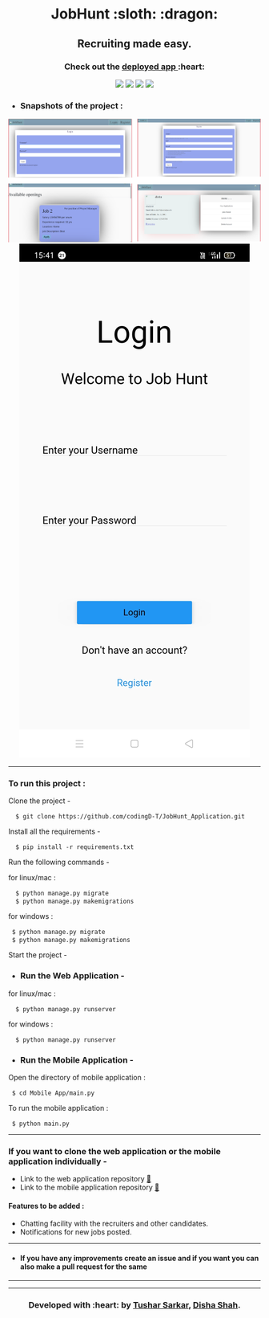<h1 align="center">JobHunt :sloth: :dragon:</h1>
<div align="center">
  
  <h2> Recruiting made easy. </h2>
  <h3 align="center"><b>Check out the <a href="https://jobhunt-disha-tushar.herokuapp.com/">deployed app </a>:heart:</b></h3>

</div>

<div align="center">
  
[![](https://img.shields.io/badge/Made_with-Django-black?style=for-the-badge&logo=django)](https://www.djangoproject.com/ "Django")
[![](https://img.shields.io/badge/Made_with-Pytorch-red?style=for-the-badge&logo=pytorch)](https://pytorch.org/ "Pytorch")
[![](https://img.shields.io/badge/Made_with-Postgresql-white?style=for-the-badge&logo=postgresql)](https://www.postgresql.org/ "Postgresql")
[![](https://img.shields.io/badge/Made_with-Kivy-blue?style=for-the-badge&logo=Python)](https://kivy.org/ "Kivy")

</div>

- ### Snapshots of the project :

<div align="center">
  
![img](screenshots/JobhuntUI.png)
![img](screenshots/mobileappUI.jpg)  


</div>


---

  
### To run this project :

Clone the project -
```
  $ git clone https://github.com/codingD-T/JobHunt_Application.git
```
  
Install all the requirements -
```
  $ pip install -r requirements.txt
 ``` 
Run the following commands -

 for linux/mac :
``` 
  $ python manage.py migrate
  $ python manage.py makemigrations
``` 
 for windows :
 ``` 
  $ python manage.py migrate
  $ python manage.py makemigrations
 ``` 
Start the project -
 - ### Run the Web Application -
 for linux/mac :
```
  $ python manage.py runserver
```  
 for windows :
``` 
  $ python manage.py runserver
```
 - ### Run the Mobile Application -
 Open the directory of mobile application :
 ```
  $ cd Mobile App/main.py
 ```

 To run the mobile application :
 ```
  $ python main.py
 ```
 
 ---
 ### If you want to clone the web application or the mobile application individually -
 
 - Link to the web application repository  <a href="https://github.com/codingD-T/JobHunt_Application/">:link:</a>
 - Link to the mobile application repository  <a href="https://github.com/codingD-T/JobHunt_Application/tree/master/Mobile%20App">:link:</a>
 

 #### Features to be added :
- Chatting facility with the recruiters and other candidates.
- Notifications for new jobs posted.

---
- #### If you have any improvements create an issue and if you want you can also make a pull request for the same 

---


---
<h3 align="center"><b>Developed with :heart: by <a href="https://github.com/tusharsarkar3">Tushar Sarkar</a>, <a href="https://github.com/dishaShah01">Disha Shah</a>.</b></h1>
